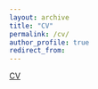 ```yaml
---
layout: archive
title: "CV"
permalink: /cv/
author_profile: true
redirect_from:
---
```


[CV](abimaelhj_cv (1))
